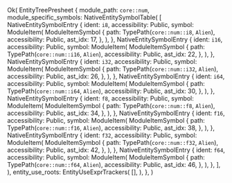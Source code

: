 Ok(
    EntityTreePresheet {
        module_path: `core::num`,
        module_specific_symbols: NativeEntitySymbolTable(
            [
                NativeEntitySymbolEntry {
                    ident: `i8`,
                    accessibility: Public,
                    symbol: ModuleItem(
                        ModuleItemSymbol {
                            path: TypePath(`core::num::i8`, `Alien`),
                            accessibility: Public,
                            ast_idx: 17,
                        },
                    ),
                },
                NativeEntitySymbolEntry {
                    ident: `i16`,
                    accessibility: Public,
                    symbol: ModuleItem(
                        ModuleItemSymbol {
                            path: TypePath(`core::num::i16`, `Alien`),
                            accessibility: Public,
                            ast_idx: 22,
                        },
                    ),
                },
                NativeEntitySymbolEntry {
                    ident: `i32`,
                    accessibility: Public,
                    symbol: ModuleItem(
                        ModuleItemSymbol {
                            path: TypePath(`core::num::i32`, `Alien`),
                            accessibility: Public,
                            ast_idx: 26,
                        },
                    ),
                },
                NativeEntitySymbolEntry {
                    ident: `i64`,
                    accessibility: Public,
                    symbol: ModuleItem(
                        ModuleItemSymbol {
                            path: TypePath(`core::num::i64`, `Alien`),
                            accessibility: Public,
                            ast_idx: 30,
                        },
                    ),
                },
                NativeEntitySymbolEntry {
                    ident: `f8`,
                    accessibility: Public,
                    symbol: ModuleItem(
                        ModuleItemSymbol {
                            path: TypePath(`core::num::f8`, `Alien`),
                            accessibility: Public,
                            ast_idx: 34,
                        },
                    ),
                },
                NativeEntitySymbolEntry {
                    ident: `f16`,
                    accessibility: Public,
                    symbol: ModuleItem(
                        ModuleItemSymbol {
                            path: TypePath(`core::num::f16`, `Alien`),
                            accessibility: Public,
                            ast_idx: 38,
                        },
                    ),
                },
                NativeEntitySymbolEntry {
                    ident: `f32`,
                    accessibility: Public,
                    symbol: ModuleItem(
                        ModuleItemSymbol {
                            path: TypePath(`core::num::f32`, `Alien`),
                            accessibility: Public,
                            ast_idx: 42,
                        },
                    ),
                },
                NativeEntitySymbolEntry {
                    ident: `f64`,
                    accessibility: Public,
                    symbol: ModuleItem(
                        ModuleItemSymbol {
                            path: TypePath(`core::num::f64`, `Alien`),
                            accessibility: Public,
                            ast_idx: 46,
                        },
                    ),
                },
            ],
        ),
        entity_use_roots: EntityUseExprTrackers(
            [],
        ),
    },
)